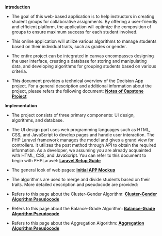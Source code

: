 **Introduction**

- The goal of this web-based application is to help instructors in creating student groups for collaborative assignments. By offering a user-friendly and efficient platform, the application will optimize the composition of groups to ensure maximum success for each student involved.

- This online application will utilize various algorithms to manage students based on their individual traits, such as grades or gender.

- The entire project can be integrated in canvas encompasses designing the user interface, creating a database for storing and manipulating data, and developing algorithms for grouping students based on various criteria.

- This document provides a technical overview of the Decision App project. For a general description and additional information about the project, please refers the following document: 
[**Notes of Capstone Project**](https://docs.google.com/document/d/1m_3SKNWvL6REROrbBukN5rS70Xp-1zkin12SmwUvWvM/edit#heading=h.swmubhsz6gsj)


**Implementation**

- The project consists of three primary components: UI design, algorithms, and database.

- The UI design part uses web programming languages such as HTML, CSS, and JavaScript to develop pages and handle user interaction. The PHP Laravel framework manages the model and gives a grand view for controllers. It utilizes the post method through API to obtain the required information. As a developer, we assuming you are already acquainted with HTML, CSS, and JavaScript. You can refer to this document to begin with PHPLaravel:
[**Laravel Setup Guide**](https://docs.google.com/document/d/1G6mtfgmG5zRr-MdlSoJX8RBOXw0QWUb2loZtxNatwKI/edit)

- The general look of web pages:
[**Initial APP Mockup**](https://drive.google.com/drive/u/0/folders/0AGc0kuuymzhQUk9PVA)


- The algorithms are used to merge and divide students based on their traits. More detailed description and pseudocode are provided:

- Refers to this page about the Cluster-Gender Algorithm:
[**Cluster-Gender Algorithm Pseudocode**](https://docs.google.com/document/d/1KmA6voHYKgHTg3F6VCxP4Sw_acpsCpaRfpEn3wRbt4o/edit)

- Refers to this page about the Balance-Grade Algorithm:
[**Balance-Grade Algorithm Pseudocode**](https://docs.google.com/document/d/1QwxruceLAJOFgDpJiMv5d_6Kxp8sLZt_wQ2TnAgXcR4/edit)

- Refers to this page about the Aggregation Algorithm:
[**Aggregation Algorithm Pseudocode**](https://docs.google.com/document/d/1VwUSEN9f6w-9evQd0IdnzaDTqlTTNyx_rDynHmd4TCs/edi)
